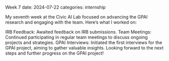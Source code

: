 Week 7
date: 2024-07-22
categories: internship

My seventh week at the Civic AI Lab focused on advancing the GPAI research and engaging with the team. Here’s what I worked on:

IRB Feedback: Awaited feedback on IRB submissions.
Team Meetings: Continued participating in regular team meetings to discuss ongoing projects and strategies.
GPAI Interviews: Initiated the first interviews for the GPAI project, aiming to gather valuable insights.
Looking forward to the next steps and further progress on the GPAI project!
